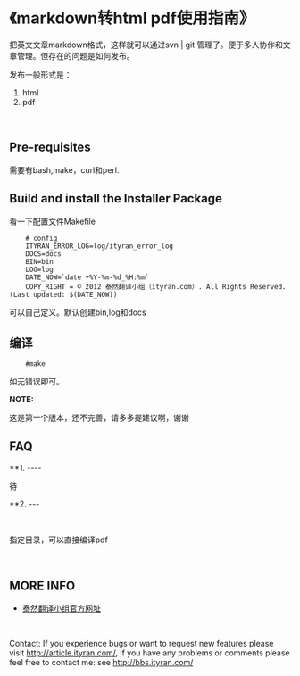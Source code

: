 《markdown转html pdf使用指南》
=============================================================
把英文文章markdown格式，这样就可以通过svn | git 管理了。便于多人协作和文章管理。但存在的问题是如何发布。

发布一般形式是：

1. html 
2. pdf
<br />

Pre-requisites
-------------------------------------------------------------
需要有bash,make，curl和perl.
<br />

Build and install the Installer Package
-------------------------------------------------------------

看一下配置文件Makefile

		# config
		ITYRAN_ERROR_LOG=log/ityran_error_log
		DOCS=docs
		BIN=bin
		LOG=log
		DATE_NOW=`date +%Y-%m-%d_%H:%m` 
		COPY_RIGHT = © 2012 泰然翻译小组（ityran.com）. All Rights Reserved. (Last updated: $(DATE_NOW))

可以自己定义。默认创建bin,log和docs

编译
-----
		#make
如无错误即可。
<br />


**NOTE:** 

这是第一个版本，还不完善，请多多提建议啊，谢谢

FAQ
---

**1. ----

待

**2. ---

<br />  

指定目录，可以直接编译pdf


<br />
 
MORE INFO
----------
* [泰然翻译小组官方网址](http://article.ityran.com/)      
<br />


Contact:
  If you experience bugs or want to request new features please visit 
  <http://article.ityran.com/>, if you have any
problems
  or comments please feel free to contact me: see 
  <http://bbs.ityran.com/>

